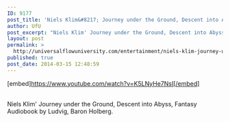 ```yaml
---
ID: 9177
post_title: 'Niels Klim&#8217; Journey under the Ground, Descent into Abyss, Fantasy  by Ludvig, Baron Holberg'
author: UfU
post_excerpt: "Niels Klim' Journey under the Ground, Descent into Abyss, Fantasy Audiobook by Ludvig, Baron Holberg."
layout: post
permalink: >
  http://universalflowuniversity.com/entertainment/niels-klim-journey-under-the-ground-descent-into-abyss-fantasy-by-ludvig-baron-holberg/
published: true
post_date: 2014-03-15 12:48:59
---
```

[embed]https://www.youtube.com/watch?v=K5LNyHe7NsI[/embed]</br></br>
<p>Niels Klim' Journey under the Ground, Descent into Abyss, Fantasy Audiobook by Ludvig, Baron Holberg.</p>